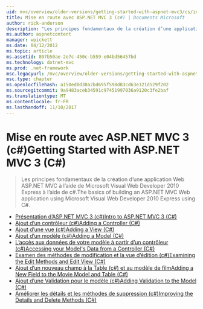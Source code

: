 ```yaml
---
uid: mvc/overview/older-versions/getting-started-with-aspnet-mvc3/cs/index
title: Mise en route avec ASP.NET MVC 3 (c#) | Documents Microsoft
author: rick-anderson
description: "Les principes fondamentaux de la création d’une application Web ASP.NET MVC à l’aide de Microsoft Visual Web Developer 2010 Express à l’aide de c#."
ms.author: aspnetcontent
manager: wpickett
ms.date: 04/12/2012
ms.topic: article
ms.assetid: 807b50ae-2e7c-450c-b559-e04bd56457bd
ms.technology: dotnet-mvc
ms.prod: .net-framework
msc.legacyurl: /mvc/overview/older-versions/getting-started-with-aspnet-mvc3/cs
msc.type: chapter
ms.openlocfilehash: a150ed0d30a2bd695f598d83cd63e321d529f202
ms.sourcegitcommit: 9a9483aceb34591c97451997036a9120c3fe2baf
ms.translationtype: MT
ms.contentlocale: fr-FR
ms.lasthandoff: 11/10/2017
---
```

<a name="getting-started-with-aspnet-mvc-3-c"></a><span data-ttu-id="f71e1-103">Mise en route avec ASP.NET MVC 3 (c#)</span><span class="sxs-lookup"><span data-stu-id="f71e1-103">Getting Started with ASP.NET MVC 3 (C#)</span></span>
====================
> <span data-ttu-id="f71e1-104">Les principes fondamentaux de la création d’une application Web ASP.NET MVC à l’aide de Microsoft Visual Web Developer 2010 Express à l’aide de c#.</span><span class="sxs-lookup"><span data-stu-id="f71e1-104">The basics of building an ASP.NET MVC Web application using Microsoft Visual Web Developer 2010 Express using C#.</span></span>


- [<span data-ttu-id="f71e1-105">Présentation d’ASP.NET MVC 3 (c#)</span><span class="sxs-lookup"><span data-stu-id="f71e1-105">Intro to ASP.NET MVC 3 (C#)</span></span>](intro-to-aspnet-mvc-3.md)
- [<span data-ttu-id="f71e1-106">Ajout d’un contrôleur (c#)</span><span class="sxs-lookup"><span data-stu-id="f71e1-106">Adding a Controller (C#)</span></span>](adding-a-controller.md)
- [<span data-ttu-id="f71e1-107">Ajout d’une vue (c#)</span><span class="sxs-lookup"><span data-stu-id="f71e1-107">Adding a View (C#)</span></span>](adding-a-view.md)
- [<span data-ttu-id="f71e1-108">Ajout d’un modèle (c#)</span><span class="sxs-lookup"><span data-stu-id="f71e1-108">Adding a Model (C#)</span></span>](adding-a-model.md)
- [<span data-ttu-id="f71e1-109">L’accès aux données de votre modèle à partir d’un contrôleur (c#)</span><span class="sxs-lookup"><span data-stu-id="f71e1-109">Accessing your Model's Data from a Controller (C#)</span></span>](accessing-your-models-data-from-a-controller.md)
- [<span data-ttu-id="f71e1-110">Examen des méthodes de modification et la vue d’édition (c#)</span><span class="sxs-lookup"><span data-stu-id="f71e1-110">Examining the Edit Methods and Edit View (C#)</span></span>](examining-the-edit-methods-and-edit-view.md)
- [<span data-ttu-id="f71e1-111">Ajout d’un nouveau champ à la Table (c#) et au modèle de film</span><span class="sxs-lookup"><span data-stu-id="f71e1-111">Adding a New Field to the Movie Model and Table (C#)</span></span>](adding-a-new-field.md)
- [<span data-ttu-id="f71e1-112">Ajout d’une Validation pour le modèle (c#)</span><span class="sxs-lookup"><span data-stu-id="f71e1-112">Adding Validation to the Model (C#)</span></span>](adding-validation-to-the-model.md)
- [<span data-ttu-id="f71e1-113">Améliorer les détails et les méthodes de suppression (c#)</span><span class="sxs-lookup"><span data-stu-id="f71e1-113">Improving the Details and Delete Methods (C#)</span></span>](improving-the-details-and-delete-methods.md)
